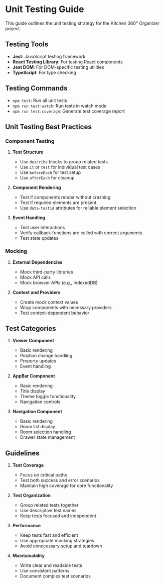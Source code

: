 # Unit Testing Guide

This guide outlines the unit testing strategy for the Kitchen 360° Organizer project.

## Testing Tools

- **Jest**: JavaScript testing framework
- **React Testing Library**: For testing React components
- **Jest DOM**: For DOM-specific testing utilities
- **TypeScript**: For type checking

## Testing Commands

- `npm test`: Run all unit tests
- `npm run test:watch`: Run tests in watch mode
- `npm run test:coverage`: Generate test coverage report

## Unit Testing Best Practices

### Component Testing

1. **Test Structure**
   - Use `describe` blocks to group related tests
   - Use `it` or `test` for individual test cases
   - Use `beforeEach` for test setup
   - Use `afterEach` for cleanup

2. **Component Rendering**
   - Test if components render without crashing
   - Test if required elements are present
   - Use `data-testid` attributes for reliable element selection

3. **Event Handling**
   - Test user interactions
   - Verify callback functions are called with correct arguments
   - Test state updates

### Mocking

1. **External Dependencies**
   - Mock third-party libraries
   - Mock API calls
   - Mock browser APIs (e.g., IndexedDB)

2. **Context and Providers**
   - Create mock context values
   - Wrap components with necessary providers
   - Test context-dependent behavior

## Test Categories

1. **Viewer Component**
   - Basic rendering
   - Position change handling
   - Property updates
   - Event handling

2. **AppBar Component**
   - Basic rendering
   - Title display
   - Theme toggle functionality
   - Navigation controls

3. **Navigation Component**
   - Basic rendering
   - Room list display
   - Room selection handling
   - Drawer state management

## Guidelines

1. **Test Coverage**
   - Focus on critical paths
   - Test both success and error scenarios
   - Maintain high coverage for core functionality

2. **Test Organization**
   - Group related tests together
   - Use descriptive test names
   - Keep tests focused and independent

3. **Performance**
   - Keep tests fast and efficient
   - Use appropriate mocking strategies
   - Avoid unnecessary setup and teardown

4. **Maintainability**
   - Write clear and readable tests
   - Use consistent patterns
   - Document complex test scenarios

